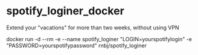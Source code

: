 # spotify_loginer_docker
Extend your "vacations" for more than two weeks, without using VPN

docker run -d --rm -e --name spotify_loginer "LOGIN=yourspotifylogin" -e "PASSWORD=yourspotifypassword" rnbj/spotify_loginer

